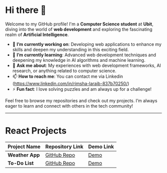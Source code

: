 # Hi there 👋

Welcome to my GitHub profile! I'm a **Computer Science student** at **Ubit**, diving into the world of **web development** and exploring the fascinating realm of **Artificial Intelligence**. 

- 🔭 **I’m currently working on**: Developing web applications to enhance my skills and deepen my understanding in this exciting field.
- 🌱 **I’m currently learning**: Advanced web development techniques and deepening my knowledge in AI algorithms and machine learning.
- 💬 **Ask me about**: My experiences with web development frameworks, AI research, or anything related to computer science.
- 📫 **How to reach me**: You can contact me via Linkedin (https://www.linkedin.com/in/rimsha-laraib-837b70250/)
- ⚡ **Fun fact**: I love solving puzzles and am always up for a challenge!

Feel free to browse my repositories and check out my projects. I’m always eager to learn and connect with others in the tech community!

---

# React Projects

| Project Name     | Repository Link                               | Demo Link                                  |
|------------------|-----------------------------------------------|--------------------------------------------|
| **Weather App**  | [GitHub Repo](https://github.com/Rimsha30laraib/Weather_App.git ) | [Demo](https://fascinating-toffee-197e1a.netlify.app/)|
| **To-Do List**   | [GitHub Repo](https://github.com/Rimsha30laraib/To_Do_App.git) | [Demo](https://66d5ddec61a09e0c0a640e3d--coruscating-florentine-529adc.netlify.app/) |



